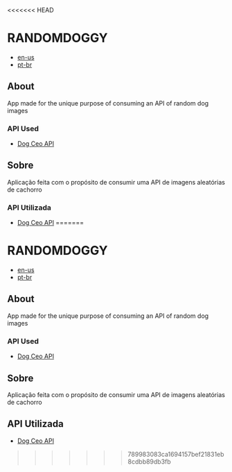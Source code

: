 <<<<<<< HEAD
# RANDOMDOGGY

- [en-us](#enus)
- [pt-br](#ptbr)

## <a name="enus" />About

App made for the unique purpose of consuming an API of random dog images

### API Used

- [Dog Ceo API](https://dog.ceo/dog-api/)

## <a name="ptbr" />Sobre

Aplicação feita com o propósito de consumir uma API de imagens aleatórias de cachorro

### API Utilizada

- [Dog Ceo API](https://dog.ceo/dog-api/)
=======
# RANDOMDOGGY

- [en-us](#enus)
- [pt-br](#ptbr)

<a id="enus"></a>

## About

App made for the unique purpose of consuming an API of random dog images

### API Used

- [Dog Ceo API](https://dog.ceo/dog-api/)

<a id="ptbr"></a>

## Sobre

Aplicação feita com o propósito de consumir uma API de imagens aleatórias de cachorro

## API Utilizada

- [Dog Ceo API](https://dog.ceo/dog-api/)
>>>>>>> 789983083ca1694157bef21831eb8cdbb89db3fb
